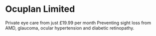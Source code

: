 # Ocuplan Limited

Private eye care from just £19.99 per month
Preventing sight loss from AMD, glaucoma, ocular hypertension and diabetic retinopathy.
